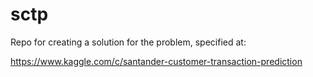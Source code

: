 # sctp
Repo for creating a solution for the problem, specified at:

https://www.kaggle.com/c/santander-customer-transaction-prediction
